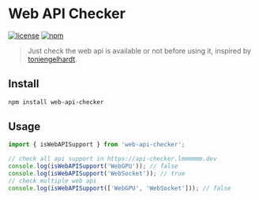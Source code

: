 # Web API Checker

[![license][license-badge]][license-url] [![npm][npm-badge]][npm-url]

[license-badge]: https://img.shields.io/github/license/Lmmmmmm-bb/web-api-checker
[license-url]: https://github.com/Lmmmmmm-bb/web-api-checker/blob/main/LICENSE
[npm-badge]: https://img.shields.io/github/v/release/Lmmmmmm-bb/web-api-checker?include_prereleases&sort=semver
[npm-url]: https://www.npmjs.com/package/web-api-checker

> Just check the web api is available or not before using it, inspired by [toniengelhardt](https://github.com/toniengelhardt/webapicheck).

## Install

```bash
npm install web-api-checker
```

## Usage

```ts
import { isWebAPISupport } from 'web-api-checker';

// check all api support in https://api-checker.lmmmmmm.dev
console.log(isWebAPISupport('WebGPU')); // false
console.log(isWebAPISupport('WebSocket')); // true
// check multiple web api
console.log(isWebAPISupport(['WebGPU', 'WebSocket'])); // false
```
